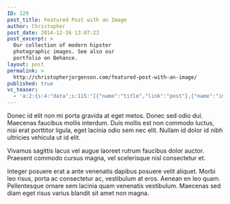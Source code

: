 ```yaml
---
ID: 129
post_title: Featured Post with an Image
author: Christopher
post_date: 2014-12-16 13:07:23
post_excerpt: >
  Our collection of modern hipster
  photographic images. See also our
  portfolio on Behance.
layout: post
permalink: >
  http://christopherjorgenson.com/featured-post-with-an-image/
published: true
vc_teaser:
  - 'a:2:{s:4:"data";s:115:"[{"name":"title","link":"post"},{"name":"image","image":"featured","link":"none"},{"name":"text","mode":"excerpt"}]";s:7:"bgcolor";s:0:"";}'
---
```

Donec id elit non mi porta gravida at eget metos. Donec sed odio dui. Maecenas faucibus mollis interdum. Duis mollis est non commodo luctus, nisi erat porttitor ligula, eget lacinia odio sem nec elit. Nullam id dolor id nibh ultricies vehicula ut id elit.

Vivamus sagittis lacus vel augue laoreet rutrum faucibus dolor auctor. Praesent commodo cursus magna, vel scelerisque nisl consectetur et.

Integer posuere erat a ante venenatis dapibus posuere velit aliquet. Morbi leo risus, porta ac consectetur ac, vestibulum at eros. Aenean en leo quam. Pellentesque ornare sem lacinia quam venenatis vestibulum. Maecenas sed diam eget risus varius blandit sit amet non magna.
